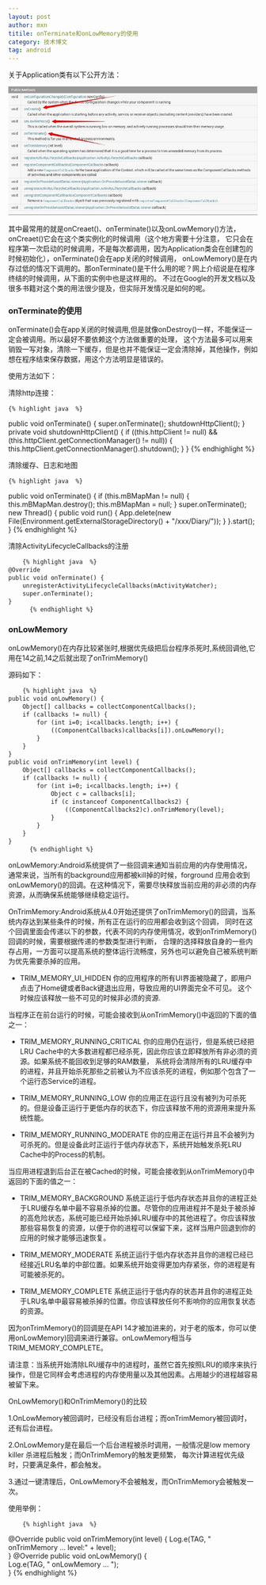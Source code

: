 ```yaml
---
layout: post
author: mxn
titile: onTerminate和onLowMemory的使用
category: 技术博文
tag: android
---
```


关于Application类有以下公开方法：

![](https://raw.githubusercontent.com/mxn21/mxn21.github.io/master/public/img/img136.jpg)

其中最常用的就是onCreaet()、onTerminate()以及onLowMemory()方法，onCreaet()它会在这个类实例化的时候调用（这个地方需要十分注意，
它只会在程序第一次启动的时候调用，不是每次都调用，因为Application类会在创建包的时候初始化），onTerminate()会在app关闭的时候调用，
onLowMemory()是在内存过低的情况下调用的。那onTerminate()是干什么用的呢？网上介绍说是在程序终结的时候调用，从下面的实例中也是这样用的。
不过在Google的开发文档以及很多书籍对这个类的用法很少提及，但实际开发情况是如何的呢。

<!-- more -->

### onTerminate的使用

onTerminate()会在app关闭的时候调用,但是就像onDestroy()一样，不能保证一定会被调用。所以最好不要依赖这个方法做重要的处理，
这个方法最多可以用来销毁一写对象，清除一下缓存，但是也并不能保证一定会清除掉，其他操作，例如想在程序结束保存数据，用这个方法明显是错误的。

使用方法如下：

清除http连接：

	{% highlight java  %}
 public void onTerminate()
  {
    super.onTerminate();
    shutdownHttpClient();
  }
   private void shutdownHttpClient()
    {
      if ((this.httpClient != null) && (this.httpClient.getConnectionManager() != null)) {
        this.httpClient.getConnectionManager().shutdown();
      }
    }
     {% endhighlight %}
     
清除缓存、日志和地图

	{% highlight java  %}
 public void onTerminate()
  {
    if (this.mBMapMan != null)
    {
      this.mBMapMan.destroy();
      this.mBMapMan = null;
    }
    super.onTerminate();
    new Thread()
    {
      public void run()
      {
        App.delete(new File(Environment.getExternalStorageDirectory() + "/xxx/Diary/"));
      }
    }.start();
  }
       {% endhighlight %}
    
清除ActivityLifecycleCallbacks的注册
   
       	{% highlight java  %}
    @Override
    public void onTerminate() {
        unregisterActivityLifecycleCallbacks(mActivityWatcher);
        super.onTerminate();
    }
          {% endhighlight %}
        
          
### onLowMemory

onLowMemory()在内存比较紧张时,根据优先级把后台程序杀死时,系统回调他,它用在14之前,14之后就出现了onTrimMemory()

源码如下：

       	{% highlight java  %}
    public void onLowMemory() {
        Object[] callbacks = collectComponentCallbacks();
        if (callbacks != null) {
            for (int i=0; i<callbacks.length; i++) {
                ((ComponentCallbacks)callbacks[i]).onLowMemory();
            }
        }
    }
    public void onTrimMemory(int level) {
        Object[] callbacks = collectComponentCallbacks();
        if (callbacks != null) {
            for (int i=0; i<callbacks.length; i++) {
                Object c = callbacks[i];
                if (c instanceof ComponentCallbacks2) {
                    ((ComponentCallbacks2)c).onTrimMemory(level);
                }
            }
        }
    }
          {% endhighlight %}
          
onLowMemory:Android系统提供了一些回调来通知当前应用的内存使用情况，通常来说，当所有的background应用都被kill掉的时候，forground
应用会收到onLowMemory()的回调。在这种情况下，需要尽快释放当前应用的非必须的内存资源，从而确保系统能够继续稳定运行。

OnTrimMemory:Android系统从4.0开始还提供了onTrimMemory()的回调，当系统内存达到某些条件的时候，所有正在运行的应用都会收到这个回调，
同时在这个回调里面会传递以下的参数，代表不同的内存使用情况，收到onTrimMemory()回调的时候，需要根据传递的参数类型进行判断，
合理的选择释放自身的一些内存占用，一方面可以提高系统的整体运行流畅度，另外也可以避免自己被系统判断为优先需要杀掉的应用。

* TRIM_MEMORY_UI_HIDDEN 
你的应用程序的所有UI界面被隐藏了，即用户点击了Home键或者Back键退出应用，导致应用的UI界面完全不可见。
这个时候应该释放一些不可见的时候非必须的资源.

当程序正在前台运行的时候，可能会接收到从onTrimMemory()中返回的下面的值之一：

* TRIM_MEMORY_RUNNING_CRITICAL
你的应用仍在运行，但是系统已经把LRU Cache中的大多数进程都已经杀死，因此你应该立即释放所有非必须的资源。如果系统不能回收到足够的RAM数量，
系统将会清除所有的LRU缓存中的进程，并且开始杀死那些之前被认为不应该杀死的进程，例如那个包含了一个运行态Service的进程。

* TRIM_MEMORY_RUNNING_LOW
你的应用正在运行且没有被列为可杀死的。但是设备正运行于更低内存的状态下，你应该释放不用的资源用来提升系统性能。

* TRIM_MEMORY_RUNNING_MODERATE
你的应用正在运行并且不会被列为可杀死的。但是设备此时正运行于低内存状态下，系统开始触发杀死LRU Cache中的Process的机制。

当应用进程退到后台正在被Cached的时候，可能会接收到从onTrimMemory()中返回的下面的值之一：

* TRIM_MEMORY_BACKGROUND
系统正运行于低内存状态并且你的进程正处于LRU缓存名单中最不容易杀掉的位置。尽管你的应用进程并不是处于被杀掉的高危险状态，系统可能已经开始杀掉LRU缓存中的其他进程了。你应该释放那些容易恢复的资源，以便于你的进程可以保留下来，这样当用户回退到你的应用的时候才能够迅速恢复。

* TRIM_MEMORY_MODERATE
系统正运行于低内存状态并且你的进程已经已经接近LRU名单的中部位置。如果系统开始变得更加内存紧张，你的进程是有可能被杀死的。

* TRIM_MEMORY_COMPLETE
系统正运行于低内存的状态并且你的进程正处于LRU名单中最容易被杀掉的位置。你应该释放任何不影响你的应用恢复状态的资源。

因为onTrimMemory()的回调是在API 14才被加进来的，对于老的版本，你可以使用onLowMemory)回调来进行兼容。onLowMemory相当与TRIM_MEMORY_COMPLETE。

请注意：当系统开始清除LRU缓存中的进程时，虽然它首先按照LRU的顺序来执行操作，但是它同样会考虑进程的内存使用量以及其他因素。占用越少的进程越容易被留下来。

OnLowMemory()和OnTrimMemory()的比较

1.OnLowMemory被回调时，已经没有后台进程；而onTrimMemory被回调时，还有后台进程。

2.OnLowMemory是在最后一个后台进程被杀时调用，一般情况是low memory killer 杀进程后触发；而OnTrimMemory的触发更频繁，
每次计算进程优先级时，只要满足条件，都会触发。

3.通过一键清理后，OnLowMemory不会被触发，而OnTrimMemory会被触发一次。

使用举例：

       	{% highlight java  %}
@Override
public void onTrimMemory(int level) {
    Log.e(TAG, " onTrimMemory ... level:" + level);     
}
@Override
public void onLowMemory() {     
    Log.e(TAG, " onLowMemory ... ");     
}
          {% endhighlight %}
          




